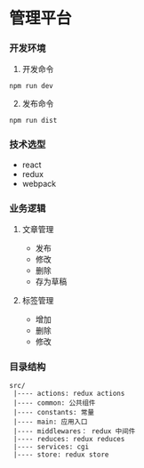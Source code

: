 # 管理平台

### 开发环境

1. 开发命令
```
npm run dev 
```

2. 发布命令

```
npm run dist
```

### 技术选型

* react
* redux
* webpack

### 业务逻辑

1. 文章管理
    + 发布
    + 修改
    + 删除
    + 存为草稿

2. 标签管理
    + 增加
    + 删除
    + 修改

### 目录结构

```
src/
 |---- actions: redux actions
 |---- common: 公共组件
 |---- constants: 常量
 |---- main: 应用入口
 |---- middlewares： redux 中间件
 |---- reduces: redux reduces
 |---- services: cgi
 |---- store: redux store
```


